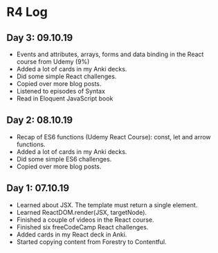 # R4 Log
## Day 3: 09.10.19 
* Events and attributes, arrays, forms and data binding in the React course from Udemy (9%)
* Added a lot of cards in my Anki decks.
* Did some simple React challenges.
* Copied over more blog posts.
* Listened to episodes of Syntax
* Read in Eloquent JavaScript book

## Day 2: 08.10.19 
* Recap of ES6 functions (Udemy React Course): const, let and arrow functions.
* Added a lot of cards in my Anki decks.
* Did some simple ES6 challenges.
* Copied over more blog posts.

## Day 1: 07.10.19 
* Learned about JSX. The template must return a single element.
* Learned ReactDOM.render(JSX, targetNode).
* Finished a couple of videos in the React course.
* Finished six freeCodeCamp React challenges.
* Added cards in my React deck in Anki.
* Started copying content from Forestry to Contentful.